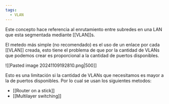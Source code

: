 ```yaml
---
tags:
  - VLAN
---
```

Este concepto hace referencia al enrutamiento entre subredes en una LAN que esta segmentada mediante [[VLAN]]s. 

El metedo más simple (no recomendado) es el uso de un enlace por cada [[VLAN]] creada, esto tiene el problema de que por la cantidad de VLANs que podemos crear es proporcional a la cantidad de puertos disponibles.

![[Pasted image 20241109192810.png|500]]

Esto es una limitación si la cantidad de VLANs que necesitamos es mayor a la de puertos disponibles. Por lo cual se usan los siguientes metodos:
- [[Router on a stick]] 
- [[Multilayer switching]] 



